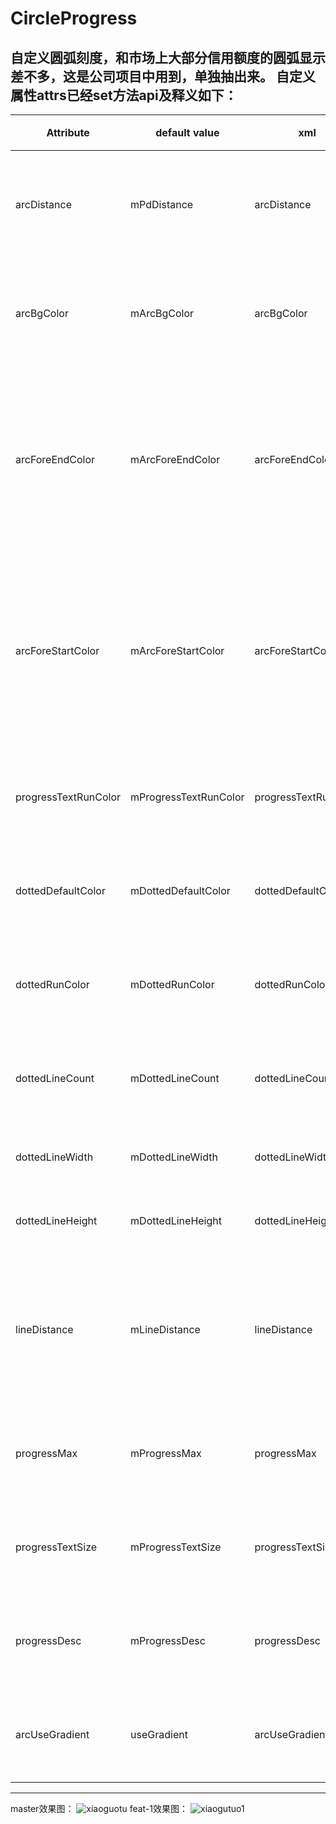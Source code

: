 # CircleProgress
自定义圆弧刻度，和市场上大部分信用额度的圆弧显示差不多，这是公司项目中用到，单独抽出来。
自定义属性attrs已经set方法api及释义如下：
-----------------------

|        Attribute |      default value     |           xml            |                 java          |       释义            | 
|------------------|------------------------|--------------------------|-------------------------------|-----------------|
| arcDistance  |mPdDistance  | arcDistance| setmPdDistance(int mPdDistance)|            圆弧两边的距离
| arcBgColor   |mArcBgColor  | arcBgColor| setmArcBgColor(int mArcBgColor)|   背景圆弧的颜色
| arcForeEndColor |mArcForeEndColor| arcForeEndColor| setmArcForeEndColor(int mArcForeEndColor)|前景圆弧渐变结束时的颜色
| arcForeStartColor|mArcForeStartColor| arcForeStartColor| setmArcForeStartColor(int mArcForeStartColor)|前景圆弧渐变开始时候的颜色
| progressTextRunColor|mProgressTextRunColor|progressTextRunColor|setmProgressTextRunColor(int mProgressTextRunColor)|进度文字颜色
| dottedDefaultColor|mDottedDefaultColor| dottedDefaultColor|setmDottedDefaultColor(int mDottedDefaultColor)|虚线默认颜色
| dottedRunColor  |mDottedRunColor| dottedRunColor|setmDottedRunColor(int mDottedRunColor)|虚线变动颜色
| dottedLineCount |mDottedLineCount| dottedLineCount|setmDottedLineCount(int mDottedLineCount)|画多少线条数
| dottedLineWidth |mDottedLineWidth| dottedLineWidth|setmDottedLineWidth(int mDottedLineWidth)|线条宽度
| dottedLineHeight  |mDottedLineHeight| dottedLineHeight|setmDottedLineHeight(int mDottedLineHeight)|线条高度
| lineDistance|mLineDistance| lineDistance|setmLineDistance(int mLineDistance)|圆弧和虚线之间的距离
| progressMax |mProgressMax| progressMax|setmProgressMax(int mProgressMax)|进度条最大值
| progressTextSize  |mProgressTextSize| progressTextSize|setmProgressTextSize(int mProgressTextSize)|进度文字大小
| progressDesc |mProgressDesc| progressDesc|setmProgressDesc(String mProgressDesc)|进度文字描述
| arcUseGradient  |useGradient| arcUseGradient|setUseGradient(boolean useGradient)|是否使用渐变

-----------------------------
master效果图：
![xiaoguotu](https://user-images.githubusercontent.com/20313516/155060661-f1bb62e3-0126-4cf3-8afe-0413edaa69f8.png)
feat-1效果图：
![xiaogutuo1](https://user-images.githubusercontent.com/20313516/155060758-a1e4d0ee-5d51-4d3b-b14e-d9fa8c2b4a55.png)



